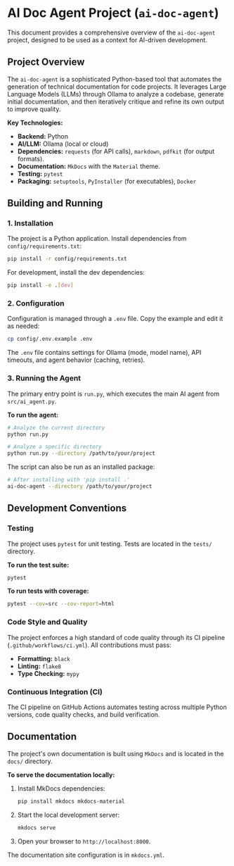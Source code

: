 # AI Doc Agent Project (`ai-doc-agent`)

This document provides a comprehensive overview of the `ai-doc-agent` project, designed to be used as a context for AI-driven development.

## Project Overview

The `ai-doc-agent` is a sophisticated Python-based tool that automates the generation of technical documentation for code projects. It leverages Large Language Models (LLMs) through Ollama to analyze a codebase, generate initial documentation, and then iteratively critique and refine its own output to improve quality.

**Key Technologies:**

*   **Backend:** Python
*   **AI/LLM:** Ollama (local or cloud)
*   **Dependencies:** `requests` (for API calls), `markdown`, `pdfkit` (for output formats).
*   **Documentation:** `MkDocs` with the `Material` theme.
*   **Testing:** `pytest`
*   **Packaging:** `setuptools`, `PyInstaller` (for executables), `Docker`

## Building and Running

### 1. Installation

The project is a Python application. Install dependencies from `config/requirements.txt`:

```bash
pip install -r config/requirements.txt
```

For development, install the dev dependencies:

```bash
pip install -e .[dev]
```

### 2. Configuration

Configuration is managed through a `.env` file. Copy the example and edit it as needed:

```bash
cp config/.env.example .env
```

The `.env` file contains settings for Ollama (mode, model name), API timeouts, and agent behavior (caching, retries).

### 3. Running the Agent

The primary entry point is `run.py`, which executes the main AI agent from `src/ai_agent.py`.

**To run the agent:**

```bash
# Analyze the current directory
python run.py

# Analyze a specific directory
python run.py --directory /path/to/your/project
```

The script can also be run as an installed package:

```bash
# After installing with 'pip install .'
ai-doc-agent --directory /path/to/your/project
```

## Development Conventions

### Testing

The project uses `pytest` for unit testing. Tests are located in the `tests/` directory.

**To run the test suite:**

```bash
pytest
```

**To run tests with coverage:**

```bash
pytest --cov=src --cov-report=html
```

### Code Style and Quality

The project enforces a high standard of code quality through its CI pipeline (`.github/workflows/ci.yml`). All contributions must pass:

*   **Formatting:** `black`
*   **Linting:** `flake8`
*   **Type Checking:** `mypy`

### Continuous Integration (CI)

The CI pipeline on GitHub Actions automates testing across multiple Python versions, code quality checks, and build verification.

## Documentation

The project's own documentation is built using `MkDocs` and is located in the `docs/` directory.

**To serve the documentation locally:**

1.  Install MkDocs dependencies:
    ```bash
    pip install mkdocs mkdocs-material
    ```
2.  Start the local development server:
    ```bash
    mkdocs serve
    ```
3.  Open your browser to `http://localhost:8000`.

The documentation site configuration is in `mkdocs.yml`.
